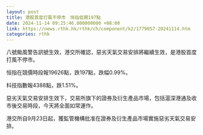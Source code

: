 ```yaml
---
layout: post
title: 港股首度打風不停市　恒指低開197點
date: 2024-11-14 09:25:46.000000000 +08:00
link: https://news.rthk.hk/rthk/ch/component/k2/1779057-20241114.htm
categories: rthk
---
```


八號颱風警告訊號生效，港交所確認，惡劣天氣交易安排將繼續生效，是港股首度打風不停市。

恒指在競價時段報19626點，跌197點，跌幅0.99%。

科技指數報4388點，跌1.51%。

惡劣天氣交易安排生效下，交易所旗下的證券及衍生產品市場，包括滬深港通及收市後交易時段，今天將全面如常運作。

港交所自9月23日起，獲監管機構批准在證券及衍生產品市場實施惡劣天氣交易安排。
